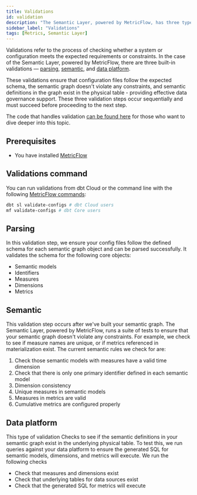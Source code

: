 ```yaml
---
title: Validations
id: validation
description: "The Semantic Layer, powered by MetricFlow, has three types of built-in validations, including Parsing Validation, Semantic Validation, and Data Warehouse validation, which are performed in a sequential and blocking manner."
sidebar_label: "Validations"
tags: [Metrics, Semantic Layer]
---
```


Validations refer to the process of checking whether a system or configuration meets the expected requirements or constraints. In the case of the Semantic Layer, powered by MetricFlow, there are three built-in validations &mdash; [parsing](#parsing), [semantic](#semantic), and [data platform](#data-platform).

These validations ensure that configuration files follow the expected schema, the semantic graph doesn't violate any constraints, and semantic definitions in the graph exist in the physical table - providing effective data governance support. These three validation steps occur sequentially and must succeed before proceeding to the next step.

The code that handles validation [can be found here](https://github.com/dbt-labs/dbt-semantic-interfaces/tree/main/dbt_semantic_interfaces/validations) for those who want to dive deeper into this topic. 

## Prerequisites

- You have installed [MetricFlow](https://github.com/dbt-labs/metricflow)

## Validations command

You can run validations from dbt Cloud or the command line with the following [MetricFlow commands](/docs/build/metricflow-cloud):

```bash
dbt sl validate-configs # dbt Cloud users
mf validate-configs # dbt Core users
```

## Parsing

In this validation step, we ensure your config files follow the defined schema for each semantic graph object and can be parsed successfully. It validates the schema for the following core objects:

* Semantic models
* Identifiers
* Measures
* Dimensions
* Metrics

## Semantic 

This validation step occurs after we've built your semantic graph. The Semantic Layer, powered by MetricFlow, runs a suite of tests to ensure that your semantic graph doesn't violate any constraints. For example, we check to see if measure names are unique, or if metrics referenced in materialization exist. The current semantic rules we check for are:

1. Check those semantic models with measures have a valid time dimension
2. Check that there is only one primary identifier defined in each semantic model
3. Dimension consistency
4. Unique measures in semantic models
5. Measures in metrics are valid
7. Cumulative metrics are configured properly

## Data platform

This type of validation Checks to see if the semantic definitions in your semantic graph exist in the underlying physical table. To test this, we run queries against your data platform to ensure the generated SQL for semantic models, dimensions, and metrics will execute. We run the following checks

* Check that measures and dimensions exist
* Check that underlying tables for data sources exist
* Check that the generated SQL for metrics will execute


